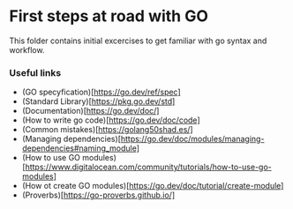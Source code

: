 # First steps at road with GO

This folder contains initial excercises to get familiar with go syntax and workflow.

### Useful links

* (GO specyfication)[https://go.dev/ref/spec]
* (Standard Library)[https://pkg.go.dev/std]
* (Documentation)[https://go.dev/doc/]
* (How to write go code)[https://go.dev/doc/code]
* (Common mistakes)[https://golang50shad.es/]
* (Managing dependencies)[https://go.dev/doc/modules/managing-dependencies#naming_module]
* (How to use GO modules)[https://www.digitalocean.com/community/tutorials/how-to-use-go-modules]
* (How ot create GO modules)[https://go.dev/doc/tutorial/create-module]
* (Proverbs)[https://go-proverbs.github.io/]